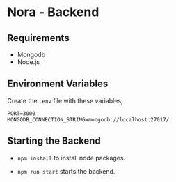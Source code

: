 # Nora - Backend

## Requirements

- Mongodb
- Node.js

## Environment Variables

Create the `.env` file with these variables;

```text
PORT=3000
MONGODB_CONNECTION_STRING=mongodb://localhost:27017/
```

## Starting the Backend

- `npm install` to install node packages.

- `npm run start` starts the backend.
